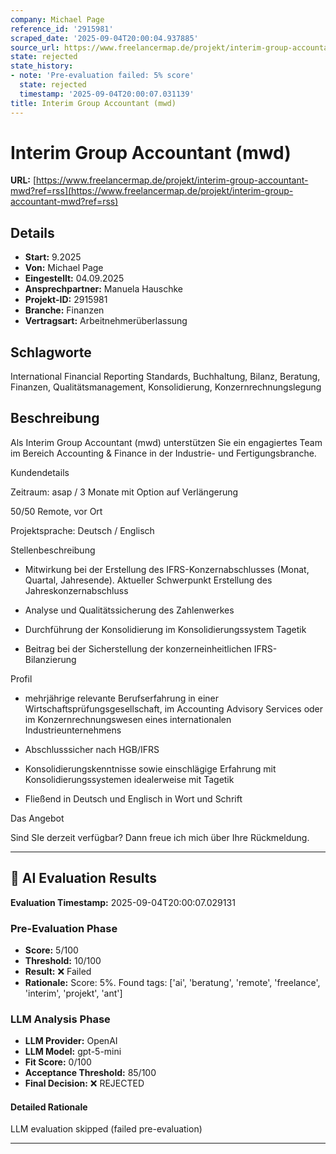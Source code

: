 ```yaml
---
company: Michael Page
reference_id: '2915981'
scraped_date: '2025-09-04T20:00:04.937885'
source_url: https://www.freelancermap.de/projekt/interim-group-accountant-mwd?ref=rss
state: rejected
state_history:
- note: 'Pre-evaluation failed: 5% score'
  state: rejected
  timestamp: '2025-09-04T20:00:07.031139'
title: Interim Group Accountant (mwd)
---
```



# Interim Group Accountant (mwd)
**URL:** [https://www.freelancermap.de/projekt/interim-group-accountant-mwd?ref=rss](https://www.freelancermap.de/projekt/interim-group-accountant-mwd?ref=rss)
## Details
- **Start:** 9.2025
- **Von:** Michael Page
- **Eingestellt:** 04.09.2025
- **Ansprechpartner:** Manuela Hauschke
- **Projekt-ID:** 2915981
- **Branche:** Finanzen
- **Vertragsart:** Arbeitnehmerüberlassung

## Schlagworte
International Financial Reporting Standards, Buchhaltung, Bilanz, Beratung, Finanzen, Qualitätsmanagement, Konsolidierung, Konzernrechnungslegung

## Beschreibung
Als Interim Group Accountant (mwd) unterstützen Sie ein engagiertes Team im Bereich Accounting & Finance in der Industrie- und Fertigungsbranche.

Kundendetails

Zeitraum: asap / 3 Monate mit Option auf Verlängerung

50/50 Remote, vor Ort

Projektsprache: Deutsch / Englisch

Stellenbeschreibung

* Mitwirkung bei der Erstellung des IFRS-Konzernabschlusses (Monat, Quartal, Jahresende). Aktueller Schwerpunkt Erstellung des Jahreskonzernabschluss

* Analyse und Qualitätssicherung des Zahlenwerkes

* Durchführung der Konsolidierung im Konsolidierungssystem Tagetik

* Beitrag bei der Sicherstellung der konzerneinheitlichen IFRS-Bilanzierung

Profil

* mehrjährige relevante Berufserfahrung in einer Wirtschaftsprüfungsgesellschaft, im Accounting Advisory Services oder im Konzernrechnungswesen eines internationalen Industrieunternehmens

* Abschlusssicher nach HGB/IFRS

* Konsolidierungskenntnisse sowie einschlägige Erfahrung mit Konsolidierungssystemen idealerweise mit Tagetik

* Fließend in Deutsch und Englisch in Wort und Schrift

Das Angebot

Sind SIe derzeit verfügbar? Dann freue ich mich über Ihre Rückmeldung.

---

## 🤖 AI Evaluation Results

**Evaluation Timestamp:** 2025-09-04T20:00:07.029131

### Pre-Evaluation Phase
- **Score:** 5/100
- **Threshold:** 10/100
- **Result:** ❌ Failed
- **Rationale:** Score: 5%. Found tags: ['ai', 'beratung', 'remote', 'freelance', 'interim', 'projekt', 'ant']

### LLM Analysis Phase
- **LLM Provider:** OpenAI
- **LLM Model:** gpt-5-mini
- **Fit Score:** 0/100
- **Acceptance Threshold:** 85/100
- **Final Decision:** ❌ REJECTED

#### Detailed Rationale
LLM evaluation skipped (failed pre-evaluation)

---
